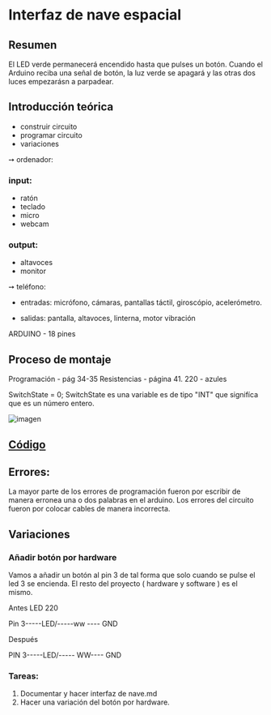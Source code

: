 # Interfaz de nave espacial

## Resumen

 El LED verde permanecerá encendido hasta que pulses un botón. Cuando el Arduino reciba una señal de botón, la luz verde
se apagará y las otras dos luces empezarásn a parpadear.
## Introducción teórica

- construir circuito
- programar circuito
- variaciones


➙ ordenador: 

 ### input:  

- ratón
- teclado
- micro
- webcam

### output:

- altavoces
- monitor

➙ teléfono:

- entradas: micrófono, cámaras, pantallas táctil, giroscópio, acelerómetro.

- salidas: pantalla, altavoces, linterna, motor vibración

ARDUINO - 18 pines

## Proceso de montaje

Programación - pág 34-35
Resistencias - página 41. 220 - azules

SwitchState = 0;
SwitchState es una variable es de tipo "INT" que signifíca que es un número entero.

![imagen](https://user-images.githubusercontent.com/90753482/137898334-132197f3-919d-458d-987a-c5313d63964a.png)



## [Código](https://github.com/jjksimp/arduino/blob/main/interfaz_de_nave_espacial2.ino)

## Errores:

La mayor parte de los errores de programación fueron por escribir de manera erronea una o dos palabras en el arduino.
Los errores del circuito fueron por colocar cables de manera incorrecta.


## Variaciones

### Añadir botón por hardware
Vamos a añadir un botón al pin 3 de tal forma que solo cuando se pulse el led 3 se encienda. El resto del proyecto
( hardware y software ) es el mismo.

Antes    LED   220 

Pin 3-----LED/-----ww ---- GND

Después

PIN 3-----LED/-----  WW---- GND


### Tareas:
1) Documentar y hacer interfaz de nave.md
2) Hacer una variación del botón por hardware.
